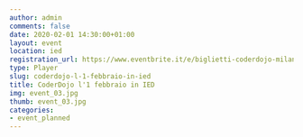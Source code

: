 ```yaml
---
author: admin
comments: false
date: 2020-02-01 14:30:00+01:00
layout: event
location: ied
registration_url: https://www.eventbrite.it/e/biglietti-coderdojo-milano-ied-milano-61353425748
type: Player
slug: coderdojo-l-1-febbraio-in-ied
title: CoderDojo l'1 febbraio in IED
img: event_03.jpg
thumb: event_03.jpg
categories:
- event_planned
---
```

